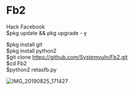 # Fb2
Hack Facebook <br>
$pkg update && pkg upgrade - y <br>


$pkg install git <br>
$pkg install python2 <br>
$git clone https://github.com/Systemvuln/Fb2.git <br>
$cd Fb2 <br>
$python2 retasfb.py <br>


![IMG_20190825_171427](https://user-images.githubusercontent.com/44978328/63648595-357fd700-c75c-11e9-9bd5-6f64da0ba3e2.jpg)




